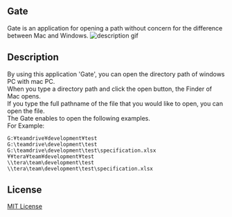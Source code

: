 ## Gate
Gate is an application for opening a path without concern for the difference between Mac and Windows.
![description gif](https://raw.githubusercontent.com/wiki/zetton-31/Gate/images/description.gif)

## Description
By using this application 'Gate', you can open the directory path of windows PC with mac PC.  
When you type a directory path and click the open button, the Finder of Mac opens.  
If you type the full pathname of the file that you would like to open, you can open the file.  
The Gate enables to open the following examples.  
For Example:  
```
G:¥teamdrive¥development¥test
G:\teamdrive\development\test
G:\teamdrive\development\test\specification.xlsx
¥¥tera¥team¥development¥test
\\tera\team\development\test
\\tera\team\development\test\specification.xlsx
```

## License
[MIT License](https://github.com/zetton-31/Gate/blob/master/LICENSE)
